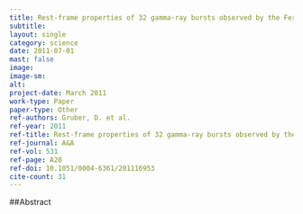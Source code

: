 ```yaml
---
title: Rest-frame properties of 32 gamma-ray bursts observed by the Fermi Gamma-Ray Burst Monitor
subtitle: 
layout: single
category: science
date: 2011-07-01
mast: false
image: 
image-sm: 
alt: 
project-date: March 2011
work-type: Paper
paper-type: Other
ref-authors: Gruber, D. et al.
ref-year: 2011
ref-title: Rest-frame properties of 32 gamma-ray bursts observed by the Fermi Gamma-Ray Burst Monitor
ref-journal: A&A
ref-vol: 531
ref-page: A20
ref-doi: 10.1051/0004-6361/201116953
cite-count: 31
---
```



##Abstract
